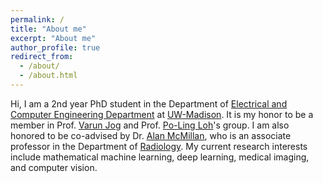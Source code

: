 ```yaml
---
permalink: /
title: "About me"
excerpt: "About me"
author_profile: true
redirect_from: 
  - /about/
  - /about.html
---
```


Hi, I am a 2nd year PhD student in the Department of [Electrical and Computer Engineering Department](https://www.engr.wisc.edu/department/electrical-computer-engineering/) at [UW-Madison](https://www.wisc.edu/). It is my honor to be a member in Prof. [Varun Jog](https://sites.google.com/wisc.edu/vjog/) and Prof. [Po-Ling Loh](http://homepages.cae.wisc.edu/~loh/)'s group. I am also honored to be co-advised by Dr. [Alan McMillan](https://www.radiology.wisc.edu/profile/alan-mcmillan-313/), who is an associate professor in the Department of [Radiology](https://www.radiology.wisc.edu/). My current research interests include mathematical machine learning, deep learning, medical imaging, and computer vision.